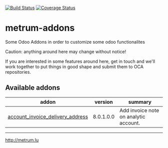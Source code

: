 [![Build Status](https://travis-ci.org/resultrum/metrum-addons.svg?branch=master)](https://travis-ci.org/resultrum/metrum-addons)
[![Coverage Status](https://coveralls.io/repos/resultrum/metrum-addons/badge.png?branch=master)](https://coveralls.io/r/resultrum/metrum-addons?branch=master)

metrum-addons
=============

Some Odoo Addons in order to customize some odoo functionalites

Caution: anything around here may change without notice!

If you are interested in some features around here,
get in touch and we'll work together to put things
in good shape and submit them to OCA repositories.

[//]: # (addons)

Available addons
----------------
addon | version | summary
--- | --- | ---
[account_invoice_delivery_address](account_analytic_invoice_note/) | 8.0.1.0.0 | Add invoice note on analytic account.

[//]: # (end addons)

---

http://metrum.lu
